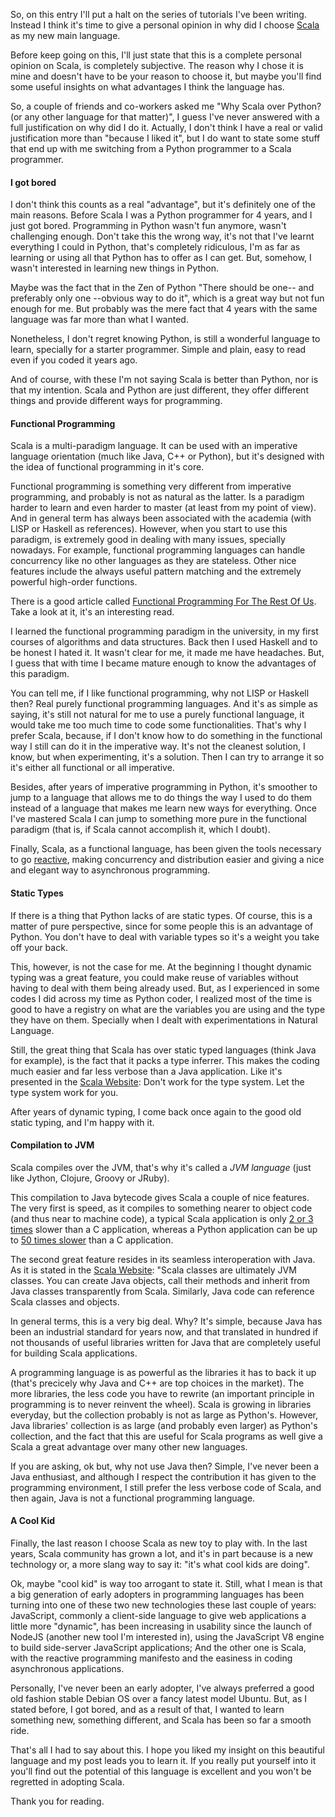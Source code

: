 So, on this entry I'll put a halt on the series of tutorials I've been writing.
Instead I think it's time to give a personal opinion in why did I choose
[Scala](http://scala-lang.org/) as my new main language.

Before keep going on this, I'll just state that this is a complete personal
opinion on Scala, is completely subjective. The reason why I chose it is mine
and doesn't have to be your reason to choose it, but maybe you'll find some
useful insights on what advantages I think the language has.

So, a couple of friends and co-workers asked me "Why Scala over Python? (or any
other language for that matter)", I guess I've never answered with a full
justification on why did I do it. Actually, I don't think I have a real or
valid justification more than "because I liked it", but I do want to state some
stuff that end up with me switching from a Python programmer to a Scala
programmer.

<!-- more -->

#### I got bored ####

I don't think this counts as a real "advantage", but it's definitely one of the
main reasons. Before Scala I was a Python programmer for 4 years, and I just
got bored. Programming in Python wasn't fun anymore, wasn't challenging enough.
Don't take this the wrong way, it's not that I've learnt everything I could in
Python, that's completely ridiculous, I'm as far as learning or using all that
Python has to offer as I can get. But, somehow, I wasn't interested in
learning new things in Python.

Maybe was the fact that in the Zen of Python "There should be one-- and
preferably only one --obvious way to do it", which is a great way but not fun
enough for me. But probably was the mere fact that 4 years with the same
language was far more than what I wanted.

Nonetheless, I don't regret knowing Python, is still a wonderful language to
learn, specially for a starter programmer. Simple and plain, easy to read even
if you coded it years ago.

And of course, with these I'm not saying Scala is better than Python, nor is
that my intention. Scala and Python are just different, they offer different
things and provide different ways for programming.

#### Functional Programming ####

Scala is a multi-paradigm language. It can be used with an imperative language
orientation (much like Java, C++ or Python), but it's designed with the idea of
functional programming in it's core.

Functional programming is something very different from imperative programming,
and probably is not as natural as the latter. Is a paradigm harder to learn and
even harder to master (at least from my point of view). And in general term has
always been associated with the academia (with LISP or Haskell as references).
However, when you start to use this paradigm, is extremely good in dealing with
many issues, specially nowadays. For example, functional programming languages
can handle concurrency like no other languages as they are stateless. Other
nice features include the always useful pattern matching and the extremely
powerful high-order functions.

There is a good article called [Functional Programming For The Rest Of
Us](http://www.defmacro.org/ramblings/fp.html). Take a look at it, it's an
interesting read.

I learned the functional programming paradigm in the university, in my first
courses of algorithms and data structures. Back then I used Haskell and to be
honest I hated it. It wasn't clear for me, it made me have headaches. But, I
guess that with time I became mature enough to know the advantages of this
paradigm.

You can tell me, if I like functional programming, why not LISP or Haskell
then? Real purely functional programming languages. And it's as simple as
saying, it's still not natural for me to use a purely functional language, it
would take me too much time to code some functionalities. That's why I prefer
Scala, because, if I don't know how to do something in the functional way I
still can do it in the imperative way. It's not the cleanest solution, I know,
but when experimenting, it's a solution. Then I can try to arrange it so it's
either all functional or all imperative.

Besides, after years of imperative programming in Python, it's smoother to jump
to a language that allows me to do things the way I used to do them instead of
a language that makes me learn new ways for everything. Once I've mastered
Scala I can jump to something more pure in the functional paradigm (that is, if
Scala cannot accomplish it, which I doubt).

Finally, Scala, as a functional language, has been given the tools necessary to
go [reactive](http://www.reactivemanifesto.org/), making concurrency and
distribution easier and giving a nice and elegant way to asynchronous
programming.

#### Static Types ####

If there is a thing that Python lacks of are static types. Of course, this is a
matter of pure perspective, since for some people this is an advantage of
Python. You don't have to deal with variable types so it's a weight you take
off your back.

This, however, is not the case for me. At the beginning I thought dynamic
typing was a great feature, you could make reuse of variables without having to
deal with them being already used. But, as I experienced in some codes I did
across my time as Python coder, I realized most of the time is good to have a
registry on what are the variables you are using and the type they have on
them. Specially when I dealt with experimentations in Natural Language.

Still, the great thing that Scala has over static typed languages (think Java
for example), is the fact that it packs a type inferrer. This makes the coding
much easier and far less verbose than a Java application. Like it's presented
in the [Scala Website](http://scala-lang.org/): Don't work for the type system.
Let the type system work for you.

After years of dynamic typing, I come back once again to the good old static
typing, and I'm happy with it.

#### Compilation to JVM ####

Scala compiles over the JVM, that's why it's called a _JVM language_ (just like
Jython, Clojure, Groovy or JRuby). 

This compilation to Java bytecode gives Scala a couple of nice features. The
very first is speed, as it compiles to something nearer to object code (and thus 
near to machine code), a typical Scala application is only [2 or 3
times](http://benchmarksgame.alioth.debian.org/u32/which-programs-are-fastest.php)
slower than a C application, whereas a Python application can be up to [50
times slower](http://benchmarksgame.alioth.debian.org/u32/which-programs-are-fastest.php)
than a C application.

The second great feature resides in its seamless interoperation with Java. As
it is stated in the [Scala Website](http://scala-lang.org/): "Scala classes are
ultimately JVM classes. You can create Java objects, call their methods and
inherit from Java classes transparently from Scala. Similarly, Java code can
reference Scala classes and objects.

In general terms, this is a very big deal. Why? It's simple, because Java has
been an industrial standard for years now, and that translated in hundred if
not thousands of useful libraries written for Java that are completely useful
for building Scala applications.

A programming language is as powerful as the libraries it has to back it up
(that's precicely why Java and C++ are top choices in the market). The more
libraries, the less code you have to rewrite (an important principle in
programming is to never reinvent the wheel). Scala is growing in libraries
everyday, but the collection probably is not as large as Python's. However,
Java libraries' collection is as large (and probably even larger) as Python's
collection, and the fact that this are useful for Scala programs as well give a
Scala a great advantage over many other new languages.

If you are asking, ok but, why not use Java then? Simple, I've never been a
Java enthusiast, and although I respect the contribution it has given to the
programming environment, I still prefer the less verbose code of Scala, and
then again, Java is not a functional programming language.

#### A Cool Kid ####

Finally, the last reason I choose Scala as new toy to play with. In the last
years, Scala community has grown a lot, and it's in part because is a new
technology or, a more slang way to say it: "it's what cool kids are doing".

Ok, maybe "cool kid" is way too arrogant to state it. Still, what I mean is
that a big generation of early adopters in programming languages has been
turning into one of these two new technologies these last couple of years:
JavaScript, commonly a client-side language to give web applications a little
more "dynamic", has been increasing in usability since the launch of NodeJS
(another new tool I'm interested in), using the JavaScript V8 engine to build
side-server JavaScript applications; And the other one is Scala, with the
reactive programming manifesto and the easiness in coding asynchronous
applications.

Personally, I've never been an early adopter, I've always preferred a good old
fashion stable Debian OS over a fancy latest model Ubuntu. But, as I stated
before, I got bored, and as a result of that, I wanted to learn something new,
something different, and Scala has been so far a smooth ride.

That's all I had to say about this. I hope you liked my insight on this
beautiful language and my post leads you to learn it. If you really put
yourself into it you'll find out the potential of this language is excellent
and you won't be regretted in adopting Scala.

Thank you for reading.
